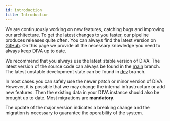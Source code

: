 ```yaml
---
id: introduction
title: Introduction
---
```


We are continuously working on new features, catching bugs and improving our architecture.
To get the latest changes to you faster, our pipeline produces releases quite often.
You can always find the latest version on [GitHub](https://github.com/FraunhoferISST/diva/releases).
On this page we provide all the necessary knowledge you need to always keep DIVA up to date.

We recommend that you always use the latest stable version of DIVA.
The latest version of the source code can always be found in the [main](https://github.com/FraunhoferISST/diva/tree/main) branch.
The latest unstable development state can be found in [dev](https://github.com/FraunhoferISST/diva/tree/dev) branch.

In most cases you can safely use the newer patch or minor version of DIVA.
However, it is possible that we may change the internal infrastructure or add new features.
Then the existing data in your DIVA instance should also be brought up to date.
Most migrations are **mandatory**.

The update of the major version indicates a breaking change and the migration is necessary to guarantee the operability of the system.
